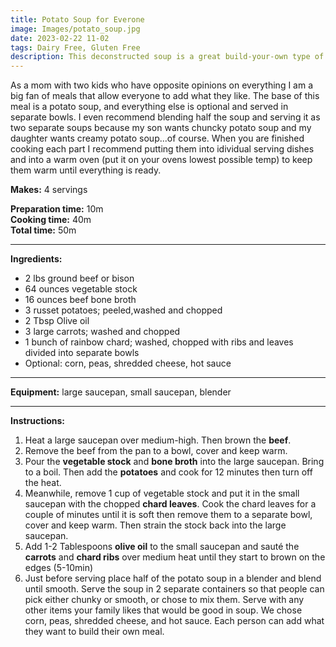 ```yaml
---
title: Potato Soup for Everone
image: Images/potato_soup.jpg
date: 2023-02-22 11-02
tags: Dairy Free, Gluten Free
description: This deconstructed soup is a great build-your-own type of meal.
---
```

As a mom with two kids who have opposite opinions on everything I am a big fan of meals that allow everyone to add what they like. The base of this meal is a potato soup, and everything else is optional and served in separate bowls. I even recommend blending half the soup and serving it as two separate soups because my son wants chuncky potato soup and my daughter wants creamy potato soup...of course. When you are finished cooking each part I recommend putting them into idividual serving dishes and into a warm oven (put it on your ovens lowest possible temp) to keep them warm until everything is ready. 

**Makes:** 4 servings

**Preparation time:** 10m  
**Cooking time:** 40m  
**Total time:** 50m

---

**Ingredients:**

- 2 lbs ground beef or bison
- 64 ounces vegetable stock  
- 16 ounces beef bone broth
- 3 russet potatoes; peeled,washed and chopped
- 2 Tbsp Olive oil
- 3 large carrots; washed and chopped
- 1 bunch of rainbow chard; washed, chopped with ribs and leaves divided into separate bowls
- Optional: corn, peas, shredded cheese, hot sauce



---

**Equipment:** large saucepan, small saucepan, blender

---

**Instructions:**

1. Heat a large saucepan over medium-high. Then brown the **beef**. 
1. Remove the beef from the pan to a bowl, cover and keep warm. 
1. Pour the **vegetable stock** and **bone broth** into the large saucepan. Bring to a boil. Then add the **potatoes** and cook for 12 minutes then turn off the heat.
1. Meanwhile, remove 1 cup of vegetable stock and put it in the small saucepan with the chopped **chard leaves**. Cook the chard leaves for a couple of minutes until it is soft then remove them to a separate bowl, cover and keep warm. Then strain the stock back into the large saucepan. 
1. Add 1-2 Tablespoons **olive oil** to the small saucepan and sauté the **carrots** and **chard ribs** over medium heat until they start to brown on the edges (5-10min)
1. Just before serving place half of the potato soup in a blender and blend until smooth. Serve the soup in 2 separate containers so that people can pick either chunky or smooth, or chose to mix them. Serve with any other items your family likes that would be good in soup. We chose corn, peas, shredded cheese, and hot sauce. Each person can add what they want to build their own meal. 
 
